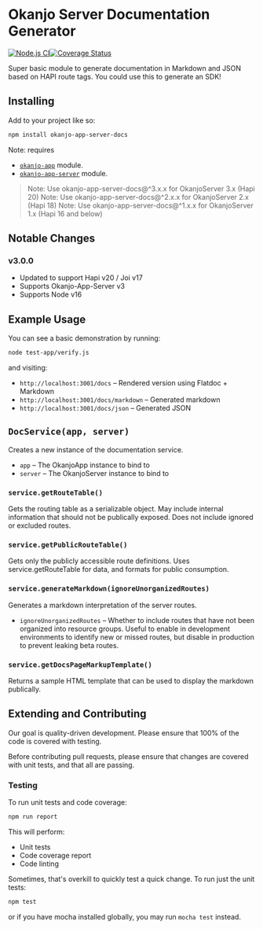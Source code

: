 # Okanjo Server Documentation Generator

[![Node.js CI](https://github.com/Okanjo/okanjo-app-server-docs/actions/workflows/node.js.yml/badge.svg)](https://github.com/Okanjo/okanjo-app-server-docs/actions/workflows/node.js.yml)[![Coverage Status](https://coveralls.io/repos/github/Okanjo/okanjo-app-server-docs/badge.svg?branch=master)](https://coveralls.io/github/Okanjo/okanjo-app-server-docs?branch=master)

Super basic module to generate documentation in Markdown and JSON based on HAPI route tags. You could use this to generate an SDK!

## Installing

Add to your project like so: 

```sh
npm install okanjo-app-server-docs
```

Note: requires 
* [`okanjo-app`](https://github.com/okanjo/okanjo-app) module.
* [`okanjo-app-server`](https://github.com/okanjo/okanjo-app-server) module.

> Note: Use okanjo-app-server-docs@^3.x.x for OkanjoServer 3.x (Hapi 20)
> Note: Use okanjo-app-server-docs@^2.x.x for OkanjoServer 2.x (Hapi 18)
> Note: Use okanjo-app-server-docs@^1.x.x for OkanjoServer 1.x (Hapi 16 and below)

## Notable Changes

### v3.0.0
- Updated to support Hapi v20 / Joi v17
- Supports Okanjo-App-Server v3
- Supports Node v16


## Example Usage

You can see a basic demonstration by running:

```bash
node test-app/verify.js
```

and visiting:
* `http://localhost:3001/docs` – Rendered version using Flatdoc + Markdown
* `http://localhost:3001/docs/markdown` – Generated markdown
* `http://localhost:3001/docs/json` – Generated JSON

## `DocService(app, server)`
Creates a new instance of the documentation service.
* `app` – The OkanjoApp instance to bind to
* `server` – The OkanjoServer instance to bind to

### `service.getRouteTable()`
Gets the routing table as a serializable object. May include internal information that should not be publically exposed. Does not include ignored or excluded routes.

### `service.getPublicRouteTable()`
Gets only the publicly accessible route definitions. Uses service.getRouteTable for data, and formats for public consumption.

### `service.generateMarkdown(ignoreUnorganizedRoutes)`
Generates a markdown interpretation of the server routes.
* `ignoreUnorganizedRoutes` – Whether to include routes that have not been organized into resource groups. Useful to enable in development environments to identify new or missed routes, but disable in production to prevent leaking beta routes.

### `service.getDocsPageMarkupTemplate()`
Returns a sample HTML template that can be used to display the markdown publically.

## Extending and Contributing 

Our goal is quality-driven development. Please ensure that 100% of the code is covered with testing.

Before contributing pull requests, please ensure that changes are covered with unit tests, and that all are passing. 

### Testing

To run unit tests and code coverage:
```sh
npm run report
```

This will perform:
* Unit tests
* Code coverage report
* Code linting

Sometimes, that's overkill to quickly test a quick change. To run just the unit tests:
 
```sh
npm test
```

or if you have mocha installed globally, you may run `mocha test` instead.
